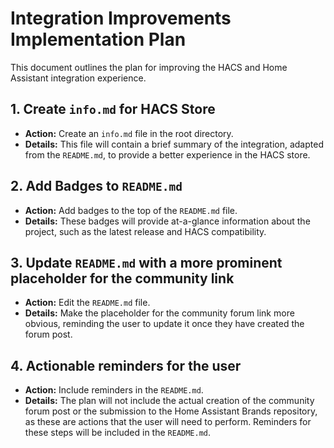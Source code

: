 # Integration Improvements Implementation Plan

This document outlines the plan for improving the HACS and Home Assistant integration experience.

## 1. Create `info.md` for HACS Store

- **Action:** Create an `info.md` file in the root directory.
- **Details:** This file will contain a brief summary of the integration, adapted from the `README.md`, to provide a better experience in the HACS store.

## 2. Add Badges to `README.md`

- **Action:** Add badges to the top of the `README.md` file.
- **Details:** These badges will provide at-a-glance information about the project, such as the latest release and HACS compatibility.

## 3. Update `README.md` with a more prominent placeholder for the community link

- **Action:** Edit the `README.md` file.
- **Details:** Make the placeholder for the community forum link more obvious, reminding the user to update it once they have created the forum post.

## 4. Actionable reminders for the user

- **Action:** Include reminders in the `README.md`.
- **Details:** The plan will not include the actual creation of the community forum post or the submission to the Home Assistant Brands repository, as these are actions that the user will need to perform. Reminders for these steps will be included in the `README.md`.
